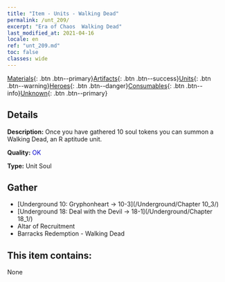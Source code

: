 ```yaml
---
title: "Item - Units - Walking Dead"
permalink: /unt_209/
excerpt: "Era of Chaos  Walking Dead"
last_modified_at: 2021-04-16
locale: en
ref: "unt_209.md"
toc: false
classes: wide
---
```

 [Materials](/Items/){: .btn .btn--primary}[Artifacts](/Items/Artifacts/){: .btn .btn--success}[Units](/Items/Units/){: .btn .btn--warning}[Heroes](/Items/Heroes/){: .btn .btn--danger}[Consumables](/Items/Consumables/){: .btn .btn--info}[Unknown](/Items/Unknown/){: .btn .btn--primary}

## Details
 **Description:** Once you have gathered 10 soul tokens you can summon a Walking Dead, an R aptitude unit.

 **Quality:** <span style="color: #0000CD">OK</span>

 **Type:** Unit Soul

## Gather

*    [Underground 10: Gryphonheart -> 10-3](/Underground/Chapter 10_3/) 
*    [Underground 18: Deal with the Devil -> 18-1](/Underground/Chapter 18_1/) 
*    Altar of Recruitment 
*    Barracks Redemption - Walking Dead 

## This item contains:

  None

